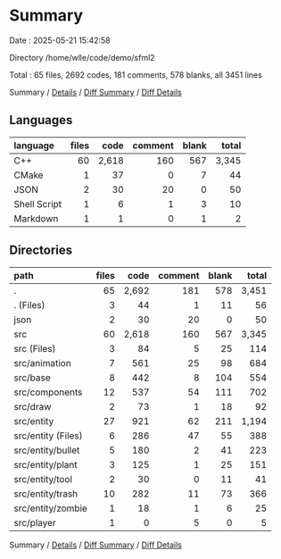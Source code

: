 # Summary

Date : 2025-05-21 15:42:58

Directory /home/wlle/code/demo/sfml2

Total : 65 files,  2692 codes, 181 comments, 578 blanks, all 3451 lines

Summary / [Details](details.md) / [Diff Summary](diff.md) / [Diff Details](diff-details.md)

## Languages
| language | files | code | comment | blank | total |
| :--- | ---: | ---: | ---: | ---: | ---: |
| C++ | 60 | 2,618 | 160 | 567 | 3,345 |
| CMake | 1 | 37 | 0 | 7 | 44 |
| JSON | 2 | 30 | 20 | 0 | 50 |
| Shell Script | 1 | 6 | 1 | 3 | 10 |
| Markdown | 1 | 1 | 0 | 1 | 2 |

## Directories
| path | files | code | comment | blank | total |
| :--- | ---: | ---: | ---: | ---: | ---: |
| . | 65 | 2,692 | 181 | 578 | 3,451 |
| . (Files) | 3 | 44 | 1 | 11 | 56 |
| json | 2 | 30 | 20 | 0 | 50 |
| src | 60 | 2,618 | 160 | 567 | 3,345 |
| src (Files) | 3 | 84 | 5 | 25 | 114 |
| src/animation | 7 | 561 | 25 | 98 | 684 |
| src/base | 8 | 442 | 8 | 104 | 554 |
| src/components | 12 | 537 | 54 | 111 | 702 |
| src/draw | 2 | 73 | 1 | 18 | 92 |
| src/entity | 27 | 921 | 62 | 211 | 1,194 |
| src/entity (Files) | 6 | 286 | 47 | 55 | 388 |
| src/entity/bullet | 5 | 180 | 2 | 41 | 223 |
| src/entity/plant | 3 | 125 | 1 | 25 | 151 |
| src/entity/tool | 2 | 30 | 0 | 11 | 41 |
| src/entity/trash | 10 | 282 | 11 | 73 | 366 |
| src/entity/zombie | 1 | 18 | 1 | 6 | 25 |
| src/player | 1 | 0 | 5 | 0 | 5 |

Summary / [Details](details.md) / [Diff Summary](diff.md) / [Diff Details](diff-details.md)